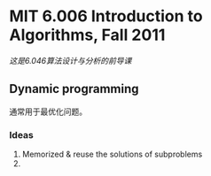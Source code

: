 # MIT 6.006 Introduction to Algorithms, Fall 2011

*这是6.046算法设计与分析的前导课*



## Dynamic programming

通常用于最优化问题。

### Ideas

1.  Memorized & reuse the solutions of subproblems 
2.  